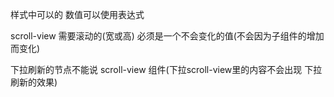 样式中可以的 数值可以使用表达式

scroll-view 需要滚动的(宽或高) 必须是一个不会变化的值(不会因为子组件的增加而变化)


下拉刷新的节点不能说 scroll-view 组件(下拉scroll-view里的内容不会出现 下拉刷新的效果)